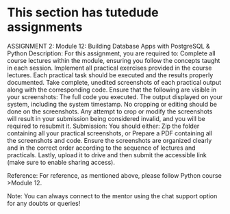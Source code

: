 # This section has tutedude assignments

ASSIGNMENT 2: 
Module 12: Building Database Apps with PostgreSQL & Python
Description:  For this assignment, you are required to:
Complete all course lectures within the module, ensuring you follow the concepts taught in each session.
Implement all practical exercises provided in the course lectures. Each practical task should be executed and the results properly documented.
Take complete, unedited screenshots of each practical output along with the corresponding code. Ensure that the following are visible in your screenshots:
The full code you executed.
The output displayed on your system, including the system timestamp.
No cropping or editing should be done on the screenshots. Any attempt to crop or modify the screenshots will result in your submission being considered invalid, and you will be required to resubmit it.
Submission: You should either:
Zip the folder containing all your practical screenshots, or
Prepare a PDF containing all the screenshots and code.
Ensure the screenshots are organized clearly and in the correct order according to the sequence of lectures and practicals. Lastly, upload it to drive and then submit the accessible link (make sure to enable sharing access).

Reference: For reference, as mentioned above, please follow Python course >Module 12.

Note: You can always connect to the mentor using the chat support option for any doubts or queries!



